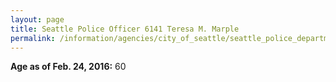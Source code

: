 ```yaml
---
layout: page
title: Seattle Police Officer 6141 Teresa M. Marple
permalink: /information/agencies/city_of_seattle/seattle_police_department/copbook/6141/
---
```


**Age as of Feb. 24, 2016:** 60
